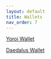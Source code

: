 ```yaml
---
layout: default
title: Wallets
nav_order: 7
---
```


[Yoroi Wallet](https://yoroi-wallet.com/#/)

[Daedalus Wallet](https://daedaluswallet.io/)
